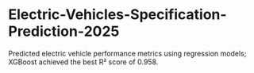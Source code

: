 # Electric-Vehicles-Specification-Prediction-2025
Predicted electric vehicle performance metrics using regression models; XGBoost achieved the best R² score of 0.958.
